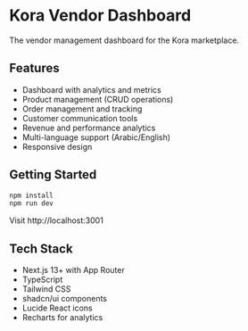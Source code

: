 # Kora Vendor Dashboard

The vendor management dashboard for the Kora marketplace.

## Features

- Dashboard with analytics and metrics
- Product management (CRUD operations)
- Order management and tracking
- Customer communication tools
- Revenue and performance analytics
- Multi-language support (Arabic/English)
- Responsive design

## Getting Started

```bash
npm install
npm run dev
```

Visit http://localhost:3001

## Tech Stack

- Next.js 13+ with App Router
- TypeScript
- Tailwind CSS
- shadcn/ui components
- Lucide React icons
- Recharts for analytics
